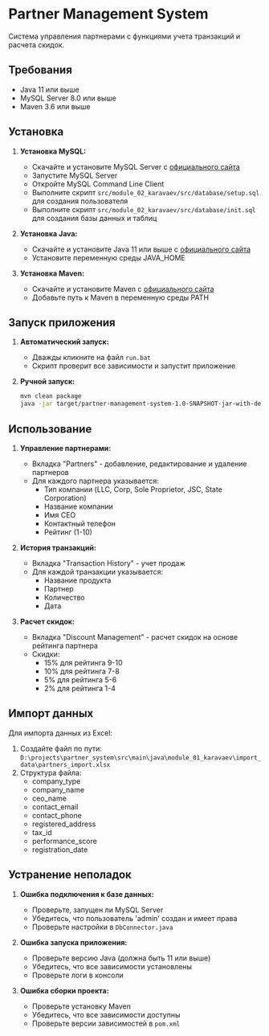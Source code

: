 # Partner Management System

Система управления партнерами с функциями учета транзакций и расчета скидок.

## Требования

- Java 11 или выше
- MySQL Server 8.0 или выше
- Maven 3.6 или выше

## Установка

1. **Установка MySQL:**
   - Скачайте и установите MySQL Server с [официального сайта](https://dev.mysql.com/downloads/mysql/)
   - Запустите MySQL Server
   - Откройте MySQL Command Line Client
   - Выполните скрипт `src/module_02_karavaev/src/database/setup.sql` для создания пользователя
   - Выполните скрипт `src/module_02_karavaev/src/database/init.sql` для создания базы данных и таблиц

2. **Установка Java:**
   - Скачайте и установите Java 11 или выше с [официального сайта](https://www.oracle.com/java/technologies/downloads/)
   - Установите переменную среды JAVA_HOME

3. **Установка Maven:**
   - Скачайте и установите Maven с [официального сайта](https://maven.apache.org/download.cgi)
   - Добавьте путь к Maven в переменную среды PATH

## Запуск приложения

1. **Автоматический запуск:**
   - Дважды кликните на файл `run.bat`
   - Скрипт проверит все зависимости и запустит приложение

2. **Ручной запуск:**
   ```bash
   mvn clean package
   java -jar target/partner-management-system-1.0-SNAPSHOT-jar-with-dependencies.jar
   ```

## Использование

1. **Управление партнерами:**
   - Вкладка "Partners" - добавление, редактирование и удаление партнеров
   - Для каждого партнера указывается:
     - Тип компании (LLC, Corp, Sole Proprietor, JSC, State Corporation)
     - Название компании
     - Имя CEO
     - Контактный телефон
     - Рейтинг (1-10)

2. **История транзакций:**
   - Вкладка "Transaction History" - учет продаж
   - Для каждой транзакции указывается:
     - Название продукта
     - Партнер
     - Количество
     - Дата

3. **Расчет скидок:**
   - Вкладка "Discount Management" - расчет скидок на основе рейтинга партнера
   - Скидки:
     - 15% для рейтинга 9-10
     - 10% для рейтинга 7-8
     - 5% для рейтинга 5-6
     - 2% для рейтинга 1-4

## Импорт данных

Для импорта данных из Excel:
1. Создайте файл по пути: `D:\projects\partner_system\src\main\java\module_01_karavaev\import_data\partners_import.xlsx`
2. Структура файла:
   - company_type
   - company_name
   - ceo_name
   - contact_email
   - contact_phone
   - registered_address
   - tax_id
   - performance_score
   - registration_date

## Устранение неполадок

1. **Ошибка подключения к базе данных:**
   - Проверьте, запущен ли MySQL Server
   - Убедитесь, что пользователь 'admin' создан и имеет права
   - Проверьте настройки в `DbConnector.java`

2. **Ошибка запуска приложения:**
   - Проверьте версию Java (должна быть 11 или выше)
   - Убедитесь, что все зависимости установлены
   - Проверьте логи в консоли

3. **Ошибка сборки проекта:**
   - Проверьте установку Maven
   - Убедитесь, что все зависимости доступны
   - Проверьте версии зависимостей в `pom.xml` 